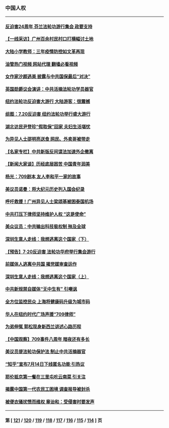 ### 中国人权
---
#### [反迫害24周年 芬兰法轮功游行集会 政要支持](../../pages/ncid278/n14037540.md?07200045) 
#### [【一线采访】广州百余村民村口打横幅讨土地](../../pages/ncid278/n14036620.md?07200045) 
#### [大陆小学教师：三年疫情防控如文革再现](../../pages/ncid278/n14036418.md?07200045) 
#### [油管热门视频 网站代理 翻墙必看视频](http://138.2.39.72:81/youtube.html?epic-marker?07200045)
#### [女作家汐颜逃美 披露与中共国保最后“对决”](../../pages/ncid278/n14036398.md?07200045) 
#### [英国勋爵议会演讲：中共活摘法轮功学员器官](../../pages/ncid278/n14036389.md?07200045) 
#### [纽约法轮功反迫害大游行 大陆游客：很震撼](../../pages/ncid278/n14035017.md?07200045) 
#### [组图：7.20反迫害 纽约法轮功举行盛大游行](../../pages/ncid278/n14034972.md?07200045) 
#### [湖北访民尹登珍“假取保”回家 夫妇生活堪忧](../../pages/ncid278/n14034970.md?07200045) 
#### [为异见人士邵明亮送食 网民、外卖哥被带走](../../pages/ncid278/n14034824.md?07200045) 
#### [【名家专栏】中共新版反间谍法加速外企撤离](../../pages/ncid278/n14034340.md?07200045) 
#### [【新闻大家谈】历经底层困苦 中国青年润美](../../pages/ncid278/n14034317.md?07200045) 
#### [杨光：709剧本 友人李和平一家的故事](../../pages/ncid278/n14032047.md?07200045) 
#### [美议员诺曼：将大纪元历史列入国会纪录](../../pages/ncid278/n14033882.md?07200045) 
#### [呼吁救援！广州异见人士梁颂基被困泰国机场](../../pages/ncid278/n14033649.md?07200045) 
#### [中共打压下律师坚持维护人权 “这是使命”](../../pages/ncid278/n14033510.md?07200045) 
#### [美众议员：中共输出科技极权制 殃及全球](../../pages/ncid278/n14033494.md?07200045) 
#### [深圳生意人走线：我想逃离这个国家（下）](../../pages/ncid278/n14032435.md?07200045) 
#### [【预告】7‧20反迫害 法轮功华府举行集会游行](../../pages/ncid278/n14032986.md?07200045) 
#### [前媒体人逃离中共国 揭党媒审查运作](../../pages/ncid278/n14032704.md?07200045) 
#### [深圳生意人走线：我想逃离这个国家（上）](../../pages/ncid278/n14031992.md?07200045) 
#### [中共新规禁自媒体“无中生有” 引嘲讽](../../pages/ncid278/n14031964.md?07200045) 
#### [全方位监控民众 上海将健康码升级为城市码](../../pages/ncid278/n14031965.md?07200045) 
#### [华人在纽约时代广场声援“709律师”](../../pages/ncid278/n14031335.md?07200045) 
#### [为弟伸冤 郭松现身新西兰讲述心路历程](../../pages/ncid278/n14030850.md?07200045) 
#### [【中国观察】709事件八周年 暗夜还有多长](../../pages/ncid278/n14030615.md?07200045) 
#### [美议员提法轮功保护法 制止中共活摘器官](../../pages/ncid278/n14030682.md?07200045) 
#### [“知乎”宣布7月14日下线匿名功能 引热议](../../pages/ncid278/n14030168.md?07200045) 
#### [耶伦抵京第一餐在三里屯吃云南菜 引关注](../../pages/ncid278/n14030202.md?07200045) 
#### [揭露中国第一代农民工困境 调查报导被封杀](../../pages/ncid278/n14029209.md?07200045) 
#### [被便衣骚扰愤而维权 章诒和：受侵害时要发声](../../pages/ncid278/n14029224.md?07200045) 

---
#### 第 [ [121](./121.md?07200045) / [120](./120.md?07200045) / [119](./119.md?07200045) / [118](./118.md?07200045) / [117](./117.md?07200045) / [116](./116.md?07200045) / [115](./115.md?07200045) / [114](./114.md?07200045) ] 页

